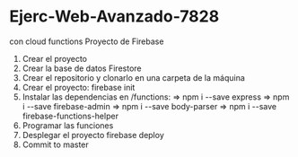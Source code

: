 # Ejerc-Web-Avanzado-7828
con cloud functions
Proyecto de Firebase
1. Crear el proyecto
2. Crear la base de datos Firestore
3. Crear el repositorio y clonarlo en una carpeta de la máquina
4. Crear el proyecto: firebase init
5. Instalar las dependencias en /functions: 
	=> npm i --save express
	=> npm i --save firebase-admin
	=> npm i --save body-parser
	=> npm i --save firebase-functions-helper
6. Programar las funciones
7. Desplegar el proyecto firebase deploy
8. Commit to master